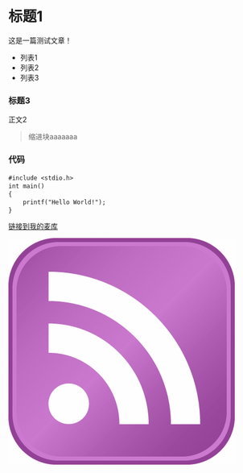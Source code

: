 # 标题1

这是一篇测试文章！

- 列表1
- 列表2
- 列表3

### 标题3

正文2

> 缩进块aaaaaaa

### 代码
```
#include <stdio.h>
int main()
{
    printf("Hello World!");
}
```

[链接到我的麦库](https://note.sdo.com/u/ma6174/n/M5cEN~k08XowLX0Ts000vQ)

![一张图片](./images/rss.jpg)
